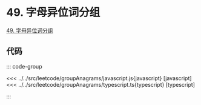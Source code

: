 # 49. 字母异位词分组

[49. 字母异位词分组](https://leetcode.cn/problems/group-anagrams/description/)

## 代码

::: code-group

<<< ../../src/leetcode/groupAnagrams/javascript.js{javascript} [javascript]
<<< ../../src/leetcode/groupAnagrams/typescript.ts{typescript} [typescript]

:::
